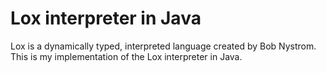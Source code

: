 # Lox interpreter in Java

Lox is a dynamically typed, interpreted language created by Bob Nystrom. This is my implementation of the Lox interpreter in Java.
